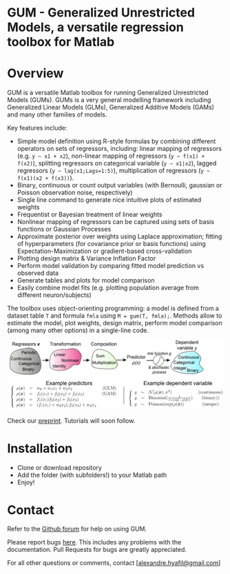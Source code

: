 # GUM - Generalized Unrestricted Models, a versatile regression toolbox for Matlab

# Overview
GUM is a versatile Matlab toolbox for running Generalized Unrestricted Models (GUMs). GUMs is a very general modelling framework including Generalized Linear Models (GLMs), Generalized Additive Models (GAMs) and many other families of models. 

Key features include:
- Simple model definition using R-style formulas by combining different operators on sets of regressors, including: linear mapping of regressors (e.g. `y ~ x1 + x2`), non-linear mapping of regressors (`y ~ f(x1) + f(x2)`), splitting regressors on categorical variable (`y ~ x1|x2`), lagged regressors (`y ~ lag(x1;Lags=1:5)`), multiplication of regressors (`y ~ f(x1)(x2 + f(x3))`).
- Binary, continuous or count output variables (with Bernoulli, gaussian or Poisson observation noise, respectively)
- Single line command to generate nice intuitive plots of estimated weights
- Frequentist or Bayesian treatment of linear weights
- Nonlinear mapping of regressors can be captured using sets of basis functions or Gaussian Processes
- Approximate posterior over weights using Laplace approximation; fitting of hyperparameters (for covariance prior or basis functions) using Expectation-Maximization or gradient-based cross-validation
- Plotting design matrix & Variance Inflation Factor
- Perform model validation by comparing fitted model prediction vs observed data
- Generate tables and plots for model comparison
- Easily combine model fits (e.g. plotting population average from different neuron/subjects)

The toolbox uses object-orienting programming: a model is defined from a dataset table `T` and formula `fmla` using `M = gum(T, fmla);`. Methods allow to estimate the model, plot weights, design matrix, perform model comparison (among many other options) in a single-line code.

![alt text](https://github.com/ahyafil/gum/blob/main/tutorials/GUM%20principle.png?raw=true)

Check our [preprint](https://arxiv.org/abs/2002.00920). Tutorials will soon follow.

# Installation

- Clone or download repository
- Add the folder (with subfolders!) to your Matlab path
- Enjoy!

# Contact

Refer to the [Github forum](https://github.com/ahyafil/gum/discussions) for help on using GUM.

Please report bugs [here](https://github.com/ahyafil/gum/issues). This includes any problems with the documentation. Pull Requests for bugs are greatly appreciated.

For all other questions or comments, contact [alexandre.hyafil@gmail.com]
